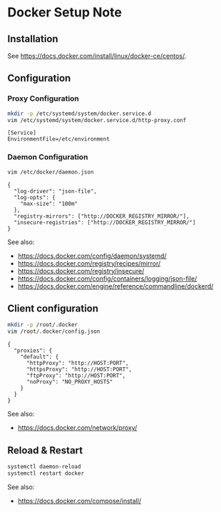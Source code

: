 Docker Setup Note
========================================================================

Installation
------------------------------------------------------------------------

See https://docs.docker.com/install/linux/docker-ce/centos/.

Configuration
------------------------------------------------------------------------

### Proxy Configuration

```bash
mkdir -p /etc/systemd/system/docker.service.d
vim /etc/systemd/system/docker.service.d/http-proxy.conf
```

```
[Service]
EnvironmentFile=/etc/environment
```

### Daemon Configuration

```bash
vim /etc/docker/daemon.json
```

```
{
  "log-driver": "json-file",
  "log-opts": {
    "max-size": "100m"
  },
  "registry-mirrors": ["http://DOCKER_REGISTRY_MIRROR/"],
  "insecure-registries": ["http://DOCKER_REGISTRY_MIRROR/"]
}
```

See also:

 * https://docs.docker.com/config/daemon/systemd/
 * https://docs.docker.com/registry/recipes/mirror/
 * https://docs.docker.com/registry/insecure/
 * https://docs.docker.com/config/containers/logging/json-file/
 * https://docs.docker.com/engine/reference/commandline/dockerd/
 
Client configuration
------------------------------------------------------------------------

```bash
mkdir -p /root/.docker
vim /root/.docker/config.json
```

```
{
  "proxies": {
    "default": {
      "httpProxy": "http://HOST:PORT",
      "httpsProxy": "http://HOST:PORT",
      "ftpProxy": "http://HOST:PORT",
      "noProxy": "NO_PROXY_HOSTS"
    }
  }
}
```

See also:

 * https://docs.docker.com/network/proxy/
 
Reload & Restart
------------------------------------------------------------------------

```bash
systemctl daemon-reload
systemctl restart docker
```

See also:

 * https://docs.docker.com/compose/install/
